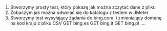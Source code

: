 1. Stworzymy prosty test, który pokazę jak można zczytać dane z pliku
2. Zobaczym jak można odwołać się do katalogu z testem w JMeter
3. Stworzymy test wysyłający żądania do bing.com, i zmieniający domenę na kod kraju z pliku CSV
    GET bing.es
    GET bing.it
    GET bing.pl
    ....
    
